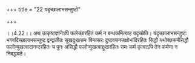 +++
title = "22 यदृच्छालाभसन्तुष्टो"

+++
  
  
।।4.22।। अथ उत्कृष्टज्ञानेऽपि फलेच्छारहितं कर्म न बन्धकमित्याह यदृच्छेति।
यदृच्छालाभसन्तुष्टः भगवदिच्छालाभसन्तुष्ट द्वन्द्वातीतः सुखदुःखसमः
विमत्सरः दुष्टवचनजक्षोभादिरहितः सिद्धौ यथोक्तकर्मसिद्धौ
फलोन्मुखत्वादानन्दरहितः च पुनः असिद्धौ फलोन्मुखत्वाद्दुःखरहितः समः कर्म
कृत्वाऽपि तेन कर्मणा न निबद्ध्यते।  
  
